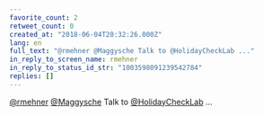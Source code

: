 ```yaml
---
favorite_count: 2
retweet_count: 0
created_at: "2018-06-04T20:32:26.000Z"
lang: en
full_text: "@rmehner @Maggysche Talk to @HolidayCheckLab ..."
in_reply_to_screen_name: rmehner
in_reply_to_status_id_str: "1003598091239542784"
replies: []
---
```


[@rmehner](https://twitter.com/rmehner)
[@Maggysche](https://twitter.com/Maggysche) Talk to
[@HolidayCheckLab](https://twitter.com/HolidayCheckLab) ...

